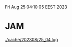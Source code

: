 Fri Aug 25 04:10:05 EEST 2023
# JAM
<a href='./cache/202308/25_04.log'>./cache/202308/25_04.log</a>
